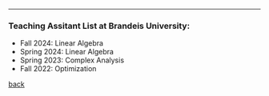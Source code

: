 <!-- Google tag (gtag.js) -->
<script async src="https://www.googletagmanager.com/gtag/js?id=G-35H7SH613P"></script>
<script>
  window.dataLayer = window.dataLayer || [];
  function gtag(){dataLayer.push(arguments);}
  gtag('js', new Date());

  gtag('config', 'G-35H7SH613P');
</script>
---

### Teaching Assitant List at Brandeis University:
 - Fall 2024: Linear Algebra
 - Spring 2024: Linear Algebra
 - Spring 2023: Complex Analysis
 - Fall 2022: Optimization

[back](./)
